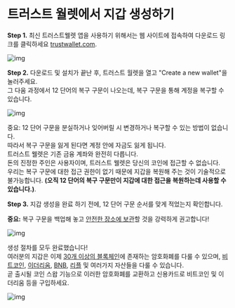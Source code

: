 # 트러스트 월렛에서 지갑 생성하기

**Step 1.** 최신 트러스트웰렛 앱을 사용하기 위해서는 웹 사이트에 접속하여 다운로드 링크를 클릭하세요 [trustwallet.com](https://trustwallet.com/).

![img](assets/how-to-create-a-wallet-on-trustwallet/1.png)

**Step 2.** 다운로드 및 설치가 끝난 후, 트러스트 월렛을 열고 "Create a new wallet"을 눌러주세요.<br/>
그 다움 과정에서 12 단어의 복구 구문이 나오는데, 복구 구문을 통해 계정을 복구할 수 있습니다.

![img](assets/how-to-create-a-wallet-on-trustwallet/2.png)

중요: 12 단어 구문을 분실하거나 잊어버릴 시 변경하거나 복구할 수 있는 방법이 없습니다.<br/>
따라서 복구 구문을 잃게 된다면 계정 안에 자금도 잃게 됩니다.<br/>
트러스트 웰렛은 기존 금융 계좌와 완전히 다릅니다.<br/>
돈의 진정한 주인은 사용자이며, 트러스트 웰렛은 당신의 코인에 접근할 수 없습니다.<br/>
우리는 복구 구문에 대한 접근 권한이 없기 때문에 지갑을 복원해 주는 것이 기술적으로 불가능합니다.
**(오직 12 단어의 복구 구문만이 지갑에 대한 접근을 복원하는데 사용할 수 있습니다.)**.<br/>

**Step 3.** 지갑 생성을 완료 하기 전에, 12 단어 구문 순서를 맞게 적었는지 확인합니다.

**중요:** 복구 구문을 백업해 놓고 [안전한 장소에 보관](https://help.trustwallet.com/hc/en-us/articles/360016509753-Best-Practices-to-Store-Recovery-Phrase-and-Private-Keys)할 것을 강력하게 권고합니다!

![img](assets/how-to-create-a-wallet-on-trustwallet/3.png)

생성 절차를 모두 완료했습니다!<br/>
여러분의 지갑은 이제 [30개 이상의 블록체인](https://trustwallet.com/assets)에 존재하는 암호화폐를 다룰 수 있으며,
[비트코인](https://trustwallet.com/assets/bitcoin), [이더리움](http://trustwallet.com/assets/ethereum),
[BNB](https://trustwallet.com/assets/binance-coin), [리플](https://trustwallet.com/assets/xrp) 및 여러가지 자산들을 다룰 수 있습니다.<br/>
곧 출시될 코인 스왑 기능으로 이러한 암호화폐를 교환하고 신용카드로 비트코인 및 이더리움 등을 구입하세요.

![img](assets/how-to-create-a-wallet-on-trustwallet/4.png)
